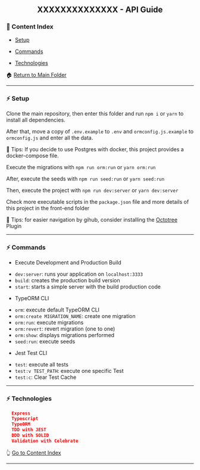 <h2 align="center">XXXXXXXXXXXXXX - API Guide</h2>

### :bookmark_tabs: Content Index

- [Setup](#zap-setup)

- [Commands](#zap-commands)

- [Technologies](#zap-technologies)

:house: [Return to Main Folder](https://github.com/lipex360x/XXXXXXXXXXXXXXXXXXXXXXXX)

---

### :zap: Setup

Clone the main repository, then enter this folder and run `npm i` or `yarn` to install all dependencies.

After that, move a copy of `.env.example` to `.env` and `ormconfig.js.example` to `ormconfig.js` and enter all the data.

📌 Tips: If you decide to use Postgres with docker, this project provides a docker-compose file.

Execute the migrations with `npm run orm:run` or `yarn orm:run`

After, execute the seeds with `npm run seed:run` or `yarn seed:run`

Then, execute the project with `npm run dev:server` or `yarn dev:server`

Check more executable scripts in the `package.json` file and more details of this project in the front-end folder

📌 Tips: for easier navigation by gihub, consider installing the [Octotree](https://chrome.google.com/webstore/detail/octotree-github-code-tree/bkhaagjahfmjljalopjnoealnfndnagc) Plugin

---

### :zap: Commands

* Execute Development and Production Build

- `dev:server`: runs your application on `localhost:3333`
- `build`: creates the production build version
- `start`: starts a simple server with the build production code

* TypeORM CLI 

- `orm`: execute default TypeORM CLI
- `orm:create MIGRATION_NAME`: create one migration
- `orm:run`: execute migrations
- `orm:revert`: revert migration (one to one)
- `orm:show`: displays migrations performed
- `seed:run`: execute seeds

* Jest Test CLI

- `test`: execute all tests
- `test:v TEST_PATH`: execute one specific Test
- `test:c`: Clear Test Cache

---

### :zap: Technologies

```json
  Express
  Typescript
  TypeORM
  TDD with JEST
  DDD with SOLID
  Validation with Celebrate
```

:point_up_2: [Go to Content Index](#bookmark_tabs-content-index)

---
